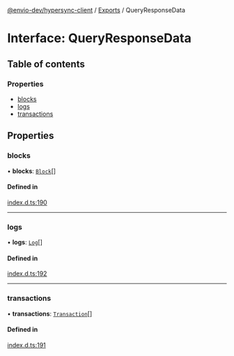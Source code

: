 [@envio-dev/hypersync-client](../README.md) / [Exports](../modules.md) / QueryResponseData

# Interface: QueryResponseData

## Table of contents

### Properties

- [blocks](QueryResponseData.md#blocks)
- [logs](QueryResponseData.md#logs)
- [transactions](QueryResponseData.md#transactions)

## Properties

### blocks

• **blocks**: [`Block`](Block.md)[]

#### Defined in

[index.d.ts:190](https://github.com/Float-Capital/hypersync-client-node/blob/8a88f3d/index.d.ts#L190)

___

### logs

• **logs**: [`Log`](Log.md)[]

#### Defined in

[index.d.ts:192](https://github.com/Float-Capital/hypersync-client-node/blob/8a88f3d/index.d.ts#L192)

___

### transactions

• **transactions**: [`Transaction`](Transaction.md)[]

#### Defined in

[index.d.ts:191](https://github.com/Float-Capital/hypersync-client-node/blob/8a88f3d/index.d.ts#L191)
